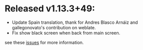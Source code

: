 <!--
Title: Pre-Released or Released: v1.2.3+xx
-->

# Released v1.13.3+49:

- Update Spain translation, thank for Andres Blasco Arnáiz and gallegonovato's contribution on weblate.
- Fix show black screen when back from main screen.

see these [issues](https://github.com/flutter/flutter/issues?q=is%3Aissue+PopScope+black+is%3Aclosed) for more information.
